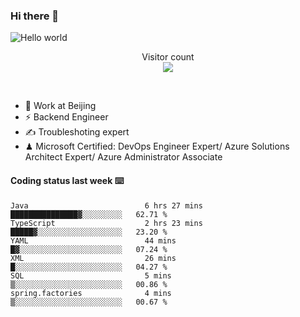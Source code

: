 ### Hi there 👋

<img src="https://raw.githubusercontent.com/sagar-viradiya/sagar-viradiya/master/resources/banner.png" alt="Hello world">
<p align="center"> 
  Visitor count<br/>
  <img src="https://profile-counter.glitch.me/youszoe/count.svg" />
</p>
<br/>

- 🍻 Work at Beijing 
- ⚡ Backend Engineer
- ✍️ Troubleshoting expert
- ♟  Microsoft Certified: DevOps Engineer Expert/ Azure Solutions Architect Expert/ Azure Administrator Associate

#### Coding status last week ⌨️

<!--START_SECTION:waka-->

```text
Java                          6 hrs 27 mins   ███████████████▓░░░░░░░░░   62.71 %
TypeScript                    2 hrs 23 mins   █████▓░░░░░░░░░░░░░░░░░░░   23.20 %
YAML                          44 mins         █▓░░░░░░░░░░░░░░░░░░░░░░░   07.24 %
XML                           26 mins         █░░░░░░░░░░░░░░░░░░░░░░░░   04.27 %
SQL                           5 mins          ▒░░░░░░░░░░░░░░░░░░░░░░░░   00.86 %
spring.factories              4 mins          ▒░░░░░░░░░░░░░░░░░░░░░░░░   00.67 %
```

<!--END_SECTION:waka-->

<br/>
<center><img src="http://ghchart.rshah.org/409ba5/yousazoe" alt="" /></center>


